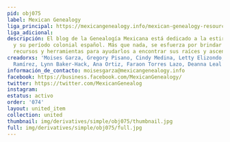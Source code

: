 ```yaml
---
pid: obj075
label: Mexican Genealogy
liga_principal: https://mexicangenealogy.info/mexican-genealogy-resources-by-state/
liga_adicional: 
descripción: El blog de la Genealogí­a Mexicana está dedicado a la estirpe de México
  y su perí­odo colonial español. Más que nada, se esfuerza por brindar a sus lectores
  recursos y herramientas para ayudarlos a encontrar sus raíces y ascendencia mexicanas.
creadorxs: 'Moises Garza, Gregory Pisano, Cindy Medina, Letty Elizondo, Mary Leal
  Ramírez, Lynn Baker-Hack, Ana Ortiz, Faraon Torres Lazo, Deanna Leal '
información_de_contacto: moisesgarza@mexicangenealogy.info
facebook: https://business.facebook.com/MexicanGenealogy/
twitter: https://twitter.com/MexicanGenealog
instagram: 
estatus: activo
order: '074'
layout: united_item
collection: united
thumbnail: img/derivatives/simple/obj075/thumbnail.jpg
full: img/derivatives/simple/obj075/full.jpg
---
```

